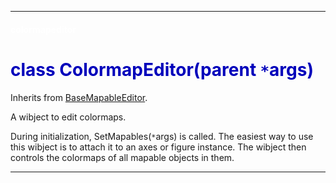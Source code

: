 
---

#### <font color='#FFF'>colormapeditor</font> ####
# <font color='#00B'>class ColormapEditor(parent <code>*</code>args)</font> #

Inherits from [BaseMapableEditor](cls_BaseMapableEditor.md).

A wibject to edit colormaps.

During initialization, SetMapables(`*`args) is called. The easiest way  to use this wibject is to attach it to an axes or figure instance.  The wibject then controls the colormaps of all mapable objects in them.






---

